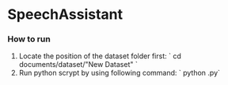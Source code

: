 # SpeechAssistant

### How to run
<ol>
<li>Locate the position of the dataset folder first: ` cd documents/dataset/"New Dataset" ` </li>
<li>Run python scrypt by using following command: ` python <filename> .py` </li>
</ol>


